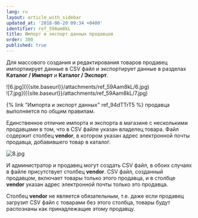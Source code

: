 ```yaml
---
lang: ru
layout: article_with_sidebar
updated_at: '2018-06-20 09:34 +0400'
identifier: ref_59Aam8kL
title: Импорт и экспорт данных продавцов
order: 300
published: true
---
```

Для массового создания и редактирования товаров продавец импортиирует данные в CSV файл и экспортирует данные в разделах **Каталог / Импорт** и **Каталог / Экспорт**.

<div class="ui stackable two column grid">
  <div class="column" markdown="span">![6.jpg]({{site.baseurl}}/attachments/ref_59Aam8kL/6.jpg)
</div>
  <div class="column" markdown="span">![7.jpg]({{site.baseurl}}/attachments/ref_59Aam8kL/7.jpg)
</div>
</div>

{% link "Импорта и экспорт данных" ref_94dTTrT5 %} продавца выполняется по общим правилам.

Единственное отличие импорта и экспорта в магазине с несколькими продавцами в том, что в CSV файле указан владелец товара. Файл содержит столбец **vendor**, в котором указан адрес электронной почты продавца, добавившего товар в каталог.

![8.jpg]({{site.baseurl}}/attachments/ref_59Aam8kL/8.jpg)

И администратор и продавец могут создать CSV файл, в обоих случаях в файле присутствует столбец **vendor**. CSV файл, созданный продавцом, включает товары только этого продавца, и в столбце **vendor** указан адрес электронной почты только это продавца. 

Столбец **vendor** не является обязательным, т.е. даже если продавец загрузит CSV файл с товарами без этого столбца, товары будут распознаны как принадлежащие этому продавцу.
